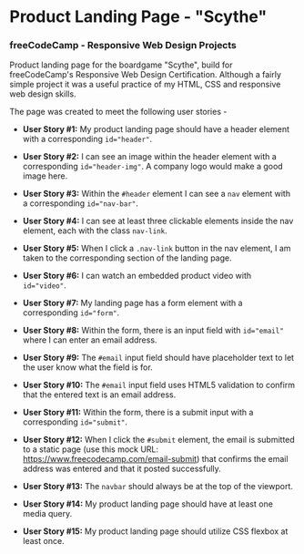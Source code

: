 # Product Landing Page - "Scythe"
### freeCodeCamp - Responsive Web Design Projects

Product landing page for the boardgame "Scythe", build for freeCodeCamp's Responsive Web Design Certification. Although a fairly simple project it was a useful practice of my HTML, CSS and responsive web design skills.

The page was created to meet the following user stories -

* **User Story #1:** My product landing page should have a header element with a corresponding `id="header"`.

* **User Story #2:** I can see an image within the header element with a corresponding `id="header-img"`. A company logo would make a good image here.

* **User Story #3:** Within the `#header` element I can see a `nav` element with a corresponding `id="nav-bar"`.

* **User Story #4:** I can see at least three clickable elements inside the nav element, each with the class `nav-link`.

* **User Story #5:** When I click a `.nav-link` button in the nav element, I am taken to the corresponding section of the landing page.

* **User Story #6:** I can watch an embedded product video with `id="video"`.

* **User Story #7:** My landing page has a form element with a corresponding `id="form"`.

* **User Story #8:** Within the form, there is an input field with `id="email"` where I can enter an email address.

* **User Story #9:** The `#email` input field should have placeholder text to let the user know what the field is for.

* **User Story #10:** The `#email` input field uses HTML5 validation to confirm that the entered text is an email address.

* **User Story #11:** Within the form, there is a submit input with a corresponding `id="submit"`.

* **User Story #12:** When I click the `#submit` element, the email is submitted to a static page (use this mock URL: https://www.freecodecamp.com/email-submit) that confirms the email address was entered and that it posted successfully.

* **User Story #13:** The `navbar` should always be at the top of the viewport.

* **User Story #14:** My product landing page should have at least one media query.

* **User Story #15:** My product landing page should utilize CSS flexbox at least once.
